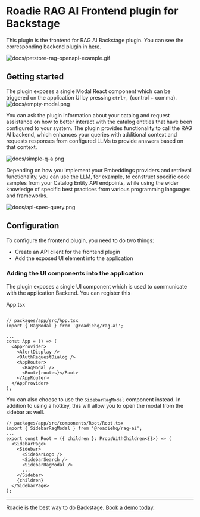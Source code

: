# Roadie RAG AI Frontend plugin for Backstage

This plugin is the frontend for RAG AI Backstage plugin. You can see the corresponding backend plugin in [here](/plugins/backend/rag-ai-backend/README.md).

![docs/petstore-rag-openapi-example.gif](docs/petstore-rag-openapi-example.gif)

## Getting started

The plugin exposes a single Modal React component which can be triggered on the application UI by pressing `ctrl+,` (control + comma).
![docs/empty-modal.png](docs/empty-modal.png)

You can ask the plugin information about your catalog and request assistance on how to better interact with the catalog entities that have been configured to your system. The plugin provides functionality to call the RAG AI backend, which enhances your queries with additional context and requests responses from configured LLMs to provide answers based on that context.

![docs/simple-q-a.png](docs/simple-q-a.png)

Depending on how you implement your Embeddings providers and retrieval functionality, you can use the LLM, for example, to construct specific code samples from your Catalog Entity API endpoints, while using the wider knowledge of specific best practices from various programming languages and frameworks.

![docs/api-spec-query.png](docs/api-spec-query.png)

## Configuration

To configure the frontend plugin, you need to do two things:

- Create an API client for the frontend plugin
- Add the exposed UI element into the application

### Adding the UI components into the application

The plugin exposes a single UI component which is used to communicate with the application Backend. You can register this

App.tsx

```tsx

// packages/app/src/App.tsx
import { RagModal } from '@roadiehq/rag-ai';

...
const App = () => (
  <AppProvider>
    <AlertDisplay />
    <OAuthRequestDialog />
    <AppRouter>
      <RagModal />
      <Root>{routes}</Root>
    </AppRouter>
  </AppProvider>
);
```

You can also choose to use the `SidebarRagModal` component instead. In addition to using a hotkey, this will allow you to open the modal from the sidebar as well.

```tsx
// packages/app/src/components/Root/Root.tsx
import { SidebarRagModal } from '@roadiehq/rag-ai';
...
export const Root = ({ children }: PropsWithChildren<{}>) => (
  <SidebarPage>
    <Sidebar>
      <SidebarLogo />
      <SidebarSearch />
      <SidebarRagModal />
      ...
    </Sidebar>
    {children}
  </SidebarPage>
);
```

---

Roadie is the best way to do Backstage. [Book a demo today.](https://roadie.io/request-demo/)
